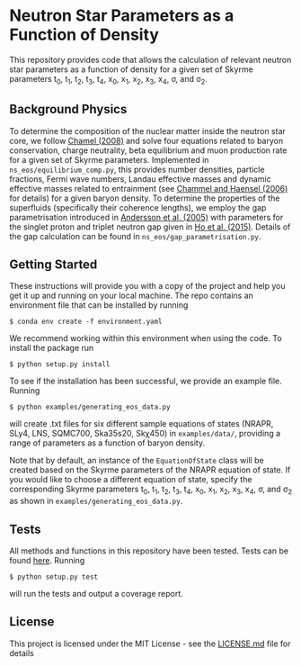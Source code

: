 # Neutron Star Parameters as a Function of Density

This repository provides code that allows the calculation of relevant neutron star parameters as a function of density 
for a given set of Skyrme parameters t<sub>0</sub>, t<sub>1</sub>, t<sub>2</sub>, t<sub>3</sub>, t<sub>4</sub>,
x<sub>0</sub>, x<sub>1</sub>, x<sub>2</sub>, x<sub>3</sub>, x<sub>4</sub>, &sigma;, and &sigma;<sub>2</sub>.

## Background Physics

To determine the composition of the nuclear matter inside the neutron star core, we follow 
[Chamel (2008)](https://academic.oup.com/mnras/article/388/2/737/977911)
and solve four equations related to baryon conservation, charge neutrality, beta equilibrium and muon production rate 
for a given set of Skyrme parameters. Implemented in `ns_eos/equilibrium_comp.py`, 
this provides number densities, particle fractions, Fermi wave numbers, 
Landau effective masses and dynamic effective masses related to entrainment 
(see [Chammel and Haensel (2006)](https://journals.aps.org/prc/abstract/10.1103/PhysRevC.73.045802) 
for details) for a given baryon density.
To determine the properties of the superfluids (specifically their coherence lengths), 
we employ the gap parametrisation introduced in 
[Andersson et al. (2005)](https://www.sciencedirect.com/science/article/abs/pii/S0375947405010572?via%3Dihub) 
with parameters for the singlet proton and triplet neutron gap given in [Ho et al. (2015)](https://journals.aps.org/prc/abstract/10.1103/PhysRevC.91.015806).
Details of the gap calculation can be found in `ns_eos/gap_parametrisation.py`.


## Getting Started

These instructions will provide you with a copy of the project and help you get it up and running on your local machine.
The repo contains an environment file that can be installed by running
```
$ conda env create -f environment.yaml
```
We recommend working within this environment when using the code. To install the package run
```
$ python setup.py install
```
To see if the installation has been successful, we provide an example file. Running 
```
$ python examples/generating_eos_data.py
```
will create .txt files for six different sample equations of states (NRAPR, SLy4, LNS, SQMC700, Ska35s20, Sk&chi;450)
in `examples/data/`, providing a range of parameters as a function of baryon density.

Note that by default, an instance of the `EquationOfState` class will be created based on the Skyrme parameters 
of the NRAPR equation of state. If you would like to choose a different equation of state,
specify the corresponding Skyrme parameters t<sub>0</sub>, t<sub>1</sub>, t<sub>2</sub>, t<sub>3</sub>, t<sub>4</sub>,
x<sub>0</sub>, x<sub>1</sub>, x<sub>2</sub>, x<sub>3</sub>, x<sub>4</sub>, &sigma;, and &sigma;<sub>2</sub>
 as shown in `examples/generating_eos_data.py`.

 
## Tests

All methods and functions in this repository have been tested. 
Tests can be found [here](https://github.com/vanessagraber/NS_EoS/tree/master/ns_eos/tests).
Running
```
$ python setup.py test
```
will run the tests and output a coverage report.

## License

This project is licensed under the MIT License - see the [LICENSE.md](LICENSE.md) file for details


